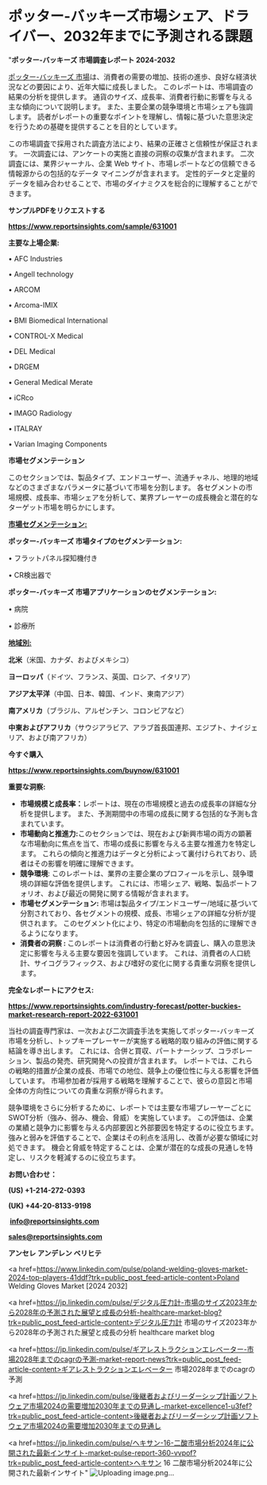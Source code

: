 # ポッター-バッキーズ市場シェア、ドライバー、2032年までに予測される課題

"<strong>ポッター-バッキーズ 市場調査レポート 2024-2032</strong>

<a href=https://www.reportsinsights.com/sample/631001>ポッター-バッキーズ 市場</a>は、消費者の需要の増加、技術の進歩、良好な経済状況などの要因により、近年大幅に成長しました。 このレポートは、市場調査の結果の分析を提供します。 通貨のサイズ、成長率、消費者行動に影響を与える主な傾向について説明します。 また、主要企業の競争環境と市場シェアも強調します。 読者がレポートの重要なポイントを理解し、情報に基づいた意思決定を行うための基礎を提供することを目的としています。

この市場調査で採用された調査方法により、結果の正確さと信頼性が保証されます。 一次調査には、アンケートの実施と直接の洞察の収集が含まれます。 二次調査には、業界ジャーナル、企業 Web サイト、市場レポートなどの信頼できる情報源からの包括的なデータ マイニングが含まれます。 定性的データと定量的データを組み合わせることで、市場のダイナミクスを総合的に理解することができます。

<strong><b>サンプルPDFをリクエストする</b></strong>

<a href=https://www.reportsinsights.com/sample/631001><strong><u>https://www.reportsinsights.com/sample/631001</u></strong></a>

<strong>主要な上場企業:</strong>

• AFC Industries

• Angell technology

• ARCOM

• Arcoma-IMIX

• BMI Biomedical International

• CONTROL-X Medical

• DEL Medical

• DRGEM

• General Medical Merate

• iCRco

• IMAGO Radiology

• ITALRAY

• Varian Imaging Components

<strong>市場セグメンテーション</strong>

このセクションでは、製品タイプ、エンドユーザー、流通チャネル、地理的地域などのさまざまなパラメータに基づいて市場を分割します。 各セグメントの市場規模、成長率、市場シェアを分析して、業界プレーヤーの成長機会と潜在的なターゲット市場を明らかにします。

<strong><u>市場セグメンテーション</u></strong><strong><u>:</u></strong>

<strong>ポッター-バッキーズ 市場タイプのセグメンテーション:</strong>

• フラットパネル探知機付き

• CR検出器で

<strong>ポッター-バッキーズ 市場アプリケーションのセグメンテーション:</strong>

• 病院

• 診療所

<strong><u>地域別</u></strong><strong><u>:</u></strong>

<strong>北米</strong>（米国、カナダ、およびメキシコ）

<strong>ヨーロッパ</strong>（ドイツ、フランス、英国、ロシア、イタリア）

<strong>アジア太平洋</strong>（中国、日本、韓国、インド、東南アジア）

<strong>南アメリカ</strong>（ブラジル、アルゼンチン、コロンビアなど）

<strong>中東およびアフリカ</strong>（サウジアラビア、アラブ首長国連邦、エジプト、ナイジェリア、および南アフリカ）

<strong>今すぐ購入</strong>

<a href=https://www.reportsinsights.com/buynow/631001><strong><u>https://www.reportsinsights.com/buynow/631001</u></strong></a>

<strong>重要な洞察:</strong>
<ul>
  <li><strong>市場規模と成長率：</strong>レポートは、現在の市場規模と過去の成長率の詳細な分析を提供します。 また、予測期間中の市場の成長に関する包括的な予測も含まれています。</li>
  <li><strong>市場動向と推進力:</strong>このセクションでは、現在および新興市場の両方の顕著な市場動向に焦点を当て、市場の成長に影響を与える主要な推進力を特定します。 これらの傾向と推進力はデータと分析によって裏付けられており、読者はその影響を明確に理解できます。</li>
  <li><strong>競争環境</strong>: このレポートは、業界の主要企業のプロフィールを示し、競争環境の詳細な評価を提供します。 これには、市場シェア、戦略、製品ポートフォリオ、および最近の開発に関する情報が含まれます。</li>
  <li><strong>市場セグメンテーション: </strong>市場は製品タイプ/エンドユーザー/地域に基づいて分割されており、各セグメントの規模、成長、市場シェアの詳細な分析が提供されます。 このセグメント化により、特定の市場動向を包括的に理解できるようになります。</li>
  <li><strong>消費者の洞察 : </strong>このレポートは消費者の行動と好みを調査し、購入の意思決定に影響を与える主要な要因を強調しています。 これは、消費者の人口統計、サイコグラフィックス、および嗜好の変化に関する貴重な洞察を提供します。</li>
</ul>
<strong>完全なレポートにアクセス:</strong>

<a href=https://www.reportsinsights.com/industry-forecast/potter-buckies-market-research-report-2022-631001><strong><u><b>https://www.reportsinsights.com/industry-forecast/potter-buckies-market-research-report-2022-631001</b></u></strong></a>

当社の調査専門家は、一次および二次調査手法を実施してポッター-バッキーズ市場を分析し、トップキープレーヤーが実施する戦略的取り組みの評価に関する結論を導き出します。 これには、合併と買収、パートナーシップ、コラボレーション、製品の発売、研究開発への投資が含まれます。 レポートでは、これらの戦略的措置が企業の成長、市場での地位、競争上の優位性に与える影響を評価しています。 市場参加者が採用する戦略を理解することで、彼らの意図と市場全体の方向性についての貴重な洞察が得られます。

競争環境をさらに分析するために、レポートでは主要な市場プレーヤーごとにSWOT分析（強み、弱み、機会、脅威）を実施しています。 この評価は、企業の業績と競争力に影響を与える内部要因と外部要因を特定するのに役立ちます。 強みと弱みを評価することで、企業はその利点を活用し、改善が必要な領域に対処できます。 機会と脅威を特定することは、企業が潜在的な成長の見通しを特定し、リスクを軽減するのに役立ちます。

<strong>お問い合わせ：</strong>

<strong>(US) +1-214-272-0393</strong>

<strong>(UK) +44-20-8133-9198</strong>

<strong> </strong><a href=info@reportsinsights.com><strong><u>info@reportsinsights.com</u></strong></a>

<a href=sales@reportsinsights.com><strong><u>sales@reportsinsights.com</u></strong></a>

<strong>アンセレ アンデレン ベリヒテ</strong>

<a href=https://www.linkedin.com/pulse/poland-welding-gloves-market-2024-top-players-41ddf?trk=public_post_feed-article-content>Poland Welding Gloves Market [2024 2032]</a>

<a href=https://jp.linkedin.com/pulse/デジタル圧力計-市場のサイズ2023年から2028年の予測された展望と成長の分析-healthcare-market-blog?trk=public_post_feed-article-content>デジタル圧力計 市場のサイズ2023年から2028年の予測された展望と成長の分析 healthcare market blog</a>

<a href=https://jp.linkedin.com/pulse/ギアレストラクションエレベーター-市場2028年までのcagrの予測-market-report-news?trk=public_post_feed-article-content>ギアレストラクションエレベーター 市場2028年までのcagrの予測</a>

<a href=https://jp.linkedin.com/pulse/後継者およびリーダーシップ計画ソフトウェア市場2024の需要増加2030年までの見通し-market-excellence1-u3fef?trk=public_post_feed-article-content>後継者およびリーダーシップ計画ソフトウェア市場2024の需要増加2030年までの見通し</a>

<a href=https://jp.linkedin.com/pulse/ヘキサン-16-二酸市場分析2024年に公開された最新インサイト-market-pulse-report-360-vvpof?trk=public_post_feed-article-content>ヘキサン 16 二酸市場分析2024年に公開された最新インサイト</a>"
![Uploading image.png…]()
